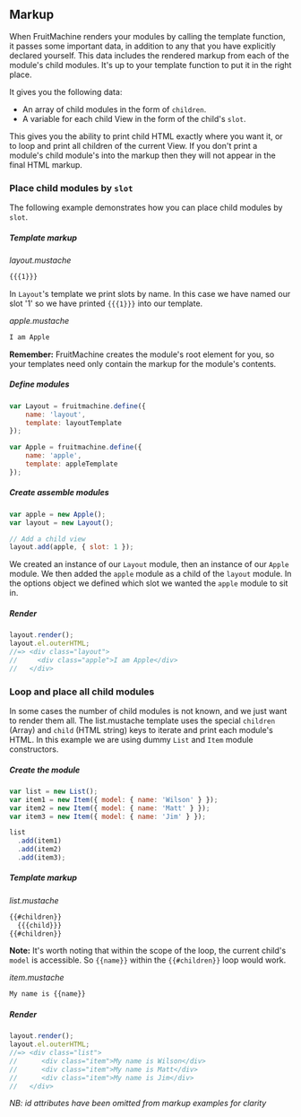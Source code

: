 ## Markup

When FruitMachine renders your modules by calling the template function, it passes some important data, in addition to any that you have explicitly declared yourself. This data includes the rendered markup from each of the module's child modules. It's up to your template function to put it in the right place.

It gives you the following data:

- An array of child modules in the form of `children`.
- A variable for each child View in the form of the child's `slot`.

This gives you the ability to print child HTML exactly where you want it, or to loop and print all children of the current View. If you don't print a module's child module's into the markup then they will not appear in the final HTML markup.

### Place child modules by `slot`

The following example demonstrates how you can place child modules by `slot`.

##### Template markup

*layout.mustache*

```html
{{{1}}}
```

In `Layout`'s template we print slots by name. In this case we have named our slot '1' so we have printed `{{{1}}}` into our template.

*apple.mustache*

```html
I am Apple
```

**Remember:** FruitMachine creates the module's root element for you, so your templates need only contain the markup for the module's contents.

##### Define modules

```js
var Layout = fruitmachine.define({
	name: 'layout',
	template: layoutTemplate
});

var Apple = fruitmachine.define({
	name: 'apple',
	template: appleTemplate
});
```

##### Create assemble modules

```js
var apple = new Apple();
var layout = new Layout();

// Add a child view
layout.add(apple, { slot: 1 });
```

We created an instance of our `Layout` module, then an instance of our `Apple` module. We then added the `apple` module as a child of the `layout` module. In the options object we defined which slot we wanted the `apple` module to sit in.

##### Render

```js
layout.render();
layout.el.outerHTML;
//=> <div class="layout">
//     <div class="apple">I am Apple</div>
//   </div>
```

### Loop and place all child modules

In some cases the number of child modules is not known, and we just want to render them all. The list.mustache template uses the special `children` (Array) and `child` (HTML string) keys to iterate and print each module's HTML. In this example we are using dummy `List` and `Item` module constructors.

##### Create the module

```js
var list = new List();
var item1 = new Item({ model: { name: 'Wilson' } });
var item2 = new Item({ model: { name: 'Matt' } });
var item3 = new Item({ model: { name: 'Jim' } });

list
  .add(item1)
  .add(item2)
  .add(item3);
```

##### Template markup

*list.mustache*

```html
{{#children}}
  {{{child}}}
{{#children}}
```

**Note:** It's worth noting that within the scope of the loop, the current child's `model` is accessible. So `{{name}}`  within the `{{#children}}` loop would work.

*item.mustache*

```html
My name is {{name}}
```

##### Render

```js
layout.render();
layout.el.outerHTML;
//=> <div class="list">
//      <div class="item">My name is Wilson</div>
//      <div class="item">My name is Matt</div>
//      <div class="item">My name is Jim</div>
//   </div>
```

*NB: id attributes have been omitted from markup examples for clarity*
